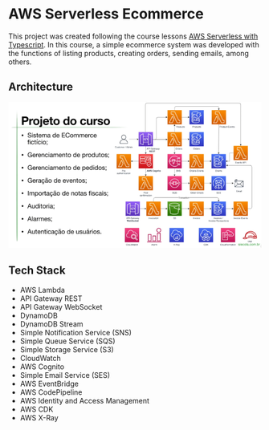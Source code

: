 
# AWS Serverless Ecommerce

This project was created following the course lessons [AWS Serverless with Typescript](https://siecola.com.br/courses/aws_lambda_serverless_nodejs_pt.html). In this course, a simple ecommerce system was developed with the functions of listing products, creating orders, sending emails, among others.


## Architecture


![Screenshot](.github/services-aws-architecture-hd.PNG)

## Tech Stack

- AWS Lambda
- API Gateway REST
- API Gateway WebSocket
- DynamoDB
- DynamoDB Stream
- Simple Notification Service (SNS)
- Simple Queue Service (SQS)
- Simple Storage Service (S3)
- CloudWatch
- AWS Cognito
- Simple Email Service (SES)
- AWS EventBridge
- AWS CodePipeline
- AWS Identity and Access Management
- AWS CDK
- AWS X-Ray